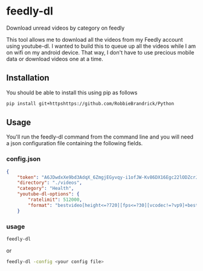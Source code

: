 
# feedly-dl

Download unread videos by category on feedly

This tool allows me to download all the videos from my Feedly account using youtube-dl. I wanted to build this to queue up all the videos while I am on wifi on my android device. That way, I don't have to use precious mobile data or download videos one at a time.

## Installation

You should be able to install this using pip as follows

```bash
pip install git+httpshttps://github.com/RobbieBrandrick/Python
```

## Usage

You'll run the feedly-dl command from the command line and you will need a json configuration file containing the following fields.

### config.json

```json
{
    "token": "A6JDwdxXe9bd3AdqX_6ZmgjEGyvqy-i1ofJW-Kv86DX16Egc22lODZcrJsO52SFvVNYWkT8zK9DjxBfHsDV49rxsq8Lm16Ems6_kGdrlhlSUunkoMhNvTjmJNOEadhzEW3djBtIBVnzEuV5TmmWMOZYkTEYgp7v4T_oGf3OzfxtScTvT-lTdNH5xoDcugsFcxmWU56ykB_VmVbZ0lMuk2agwAo35bh51tg75cApqS-vvvUbg:feedly",
    "directory": "./videos",
    "category": "Health",
    "youtube-dl-options": {
        "ratelimit": 512000,
        "format": "bestvideo[height<=?720][fps<=?30][vcodec!=?vp9]+bestaudio/best"
    }
```

### usage

```bash
feedly-dl
```

or

```bash
feedly-dl -config <your config file>
```
